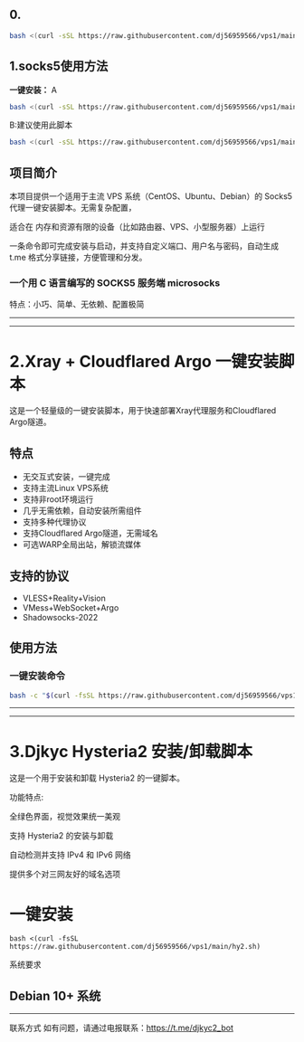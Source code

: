 ## 0.
```bash
bash <(curl -sSL https://raw.githubusercontent.com/dj56959566/vps1/main/ha.sh)
```



## 1.socks5使用方法

**一键安装：**
A
```bash
bash <(curl -sSL https://raw.githubusercontent.com/dj56959566/vps1/main/s5.sh)
```
B:建议使用此脚本
```bash
bash <(curl -sSL https://raw.githubusercontent.com/dj56959566/vps1/main/s.sh)

```
## 项目简介

本项目提供一个适用于主流 VPS 系统（CentOS、Ubuntu、Debian）的 Socks5 代理一键安装脚本。无需复杂配置，

适合在 内存和资源有限的设备（比如路由器、VPS、小型服务器）上运行

一条命令即可完成安装与启动，并支持自定义端口、用户名与密码，自动生成 t.me 格式分享链接，方便管理和分发。



### 一个用 C 语言编写的 SOCKS5 服务端  microsocks

特点：小巧、简单、无依赖、配置极简

-------------------------------------------------------------------------------------
-------------------------------------------------------------------------------------
# 2.Xray + Cloudflared Argo 一键安装脚本

这是一个轻量级的一键安装脚本，用于快速部署Xray代理服务和Cloudflared Argo隧道。

## 特点

- 无交互式安装，一键完成
- 支持主流Linux VPS系统
- 支持非root环境运行
- 几乎无需依赖，自动安装所需组件
- 支持多种代理协议
- 支持Cloudflared Argo隧道，无需域名
- 可选WARP全局出站，解锁流媒体

## 支持的协议

- VLESS+Reality+Vision
- VMess+WebSocket+Argo
- Shadowsocks-2022
## 使用方法

### 一键安装命令

```bash
bash -c "$(curl -fsSL https://raw.githubusercontent.com/dj56959566/vps1/main/xray-argo-onekey.sh)"
```

-------------------------------------------------------------------------------------
-------------------------------------------------------------------------------------
# 3.Djkyc Hysteria2 安装/卸载脚本

 这是一个用于安装和卸载 Hysteria2 的一键脚本。

功能特点:

全绿色界面，视觉效果统一美观

支持 Hysteria2 的安装与卸载

自动检测并支持 IPv4 和 IPv6 网络

提供多个对三网友好的域名选项

# 一键安装

```
bash <(curl -fsSL https://raw.githubusercontent.com/dj56959566/vps1/main/hy2.sh)

```

系统要求

Debian 10+ 系统
------------------------------------------------------------------------------------
------------------------------------------------------------------------------------

联系方式
如有问题，请通过电报联系：https://t.me/djkyc2_bot



